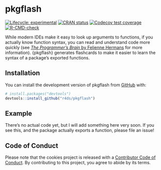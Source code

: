 
<!-- README.md is generated from README.Rmd. Please edit that file -->

# pkgflash

<!-- badges: start -->

[![Lifecycle:
experimental](https://img.shields.io/badge/lifecycle-experimental-orange.svg)](https://lifecycle.r-lib.org/articles/stages.html#experimental)
[![CRAN
status](https://www.r-pkg.org/badges/version/pkgflash)](https://CRAN.R-project.org/package=pkgflash)
[![Codecov test
coverage](https://codecov.io/gh/r4ds/pkgflash/branch/main/graph/badge.svg)](https://app.codecov.io/gh/r4ds/pkgflash?branch=main)
[![R-CMD-check](https://github.com/r4ds/pkgflash/actions/workflows/R-CMD-check.yaml/badge.svg)](https://github.com/r4ds/pkgflash/actions/workflows/R-CMD-check.yaml)
<!-- badges: end -->

While modern IDEs make it easy to look up arguments to functions, if you
actually know function syntax, you can read and understand code more
quickly (see [*The Programmer’s Brain* by Felienne
Hermans](https://livebook.manning.com/book/the-programmers-brain/chapter-3/)
for more information). {pkgflash} generates flashcards to make it easier
to learn the syntax of a package’s exported functions.

## Installation

You can install the development version of pkgflash from
[GitHub](https://github.com/) with:

``` r
# install.packages("devtools")
devtools::install_github("r4ds/pkgflash")
```

## Example

There’s no actual code yet, but I will add something here very soon. If
you see this, and the package actually exports a function, please file
an issue!

## Code of Conduct

Please note that the cookies project is released with a [Contributor
Code of
Conduct](https://contributor-covenant.org/version/2/1/CODE_OF_CONDUCT.html).
By contributing to this project, you agree to abide by its terms.
